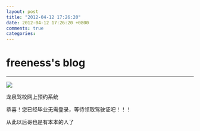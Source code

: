 ```yaml
---
layout: post
title: "2012-04-12 17:26:20"
date: 2012-04-12 17:26:20 +0800
comments: true
categories: 
---
```


# freeness's blog

----------

![](http://okqmqrbgo.bkt.clouddn.com/201204121726201.jpg)

>
龙泉驾校网上预约系统

恭喜！您已经毕业无需登录，等待领取驾驶证吧！！！

 从此以后哥也是有本本的人了